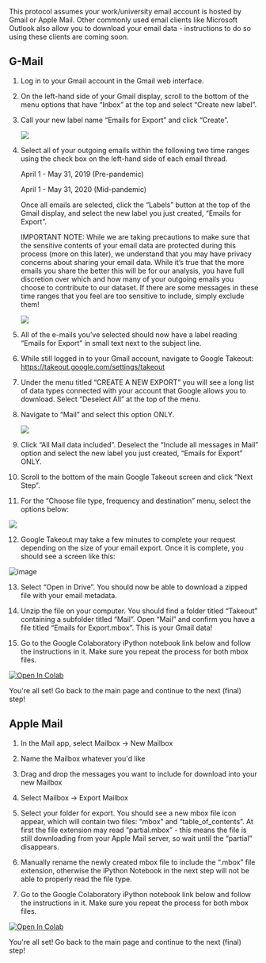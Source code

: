 This protocol assumes your work/university email account is hosted by Gmail or Apple Mail. Other commonly used email clients like Microsoft Outlook also allow you to download your email data - instructions to do so using these clients are coming soon.

## G-Mail

1.  Log in to your Gmail account in the Gmail web interface.

2.  On the left-hand side of your Gmail display, scroll to the bottom of the menu options that have “Inbox” at the top and select “Create new label”.

3.  Call your new label name “Emails for Export” and click “Create”.

    ![](https://user-images.githubusercontent.com/42762378/101547694-a63e1780-39d0-11eb-963a-e9a1c31b55ec.png)

4.  Select all of your outgoing emails within the following two time ranges using the check box on the left-hand side of each email thread.
    
      April 1 - May 31, 2019 (Pre-pandemic)
      
      April 1 - May 31, 2020 (Mid-pandemic)
      
    Once all emails are selected, click the “Labels” button at the top of the Gmail display, and select the new label you just created, “Emails for Export”.

    IMPORTANT NOTE: While we are taking precautions to make sure that the sensitive contents of your email data are protected during this process (more on this later), we understand that you may have privacy concerns about sharing your email data. While it’s true that the more emails you share the better this will be for our analysis, you have full discretion over which and how many of your outgoing emails you choose to contribute to our dataset. If there are some messages in these time ranges that you feel are too sensitive to include, simply exclude them!

    ![](https://user-images.githubusercontent.com/42762378/101547892-02a13700-39d1-11eb-8111-9b7f22adb646.png)

5.  All of the e-mails you’ve selected should now have a label reading “Emails for Export” in small text next to the subject line.

6.  While still logged in to your Gmail account, navigate to Google Takeout: https://takeout.google.com/settings/takeout

7.  Under the menu titled “CREATE A NEW EXPORT” you will see a long list of data types connected with your account that Google allows you to download. Select “Deselect All” at the top of the menu.

8.  Navigate to “Mail” and select this option ONLY.

    ![](https://user-images.githubusercontent.com/42762378/101548046-472cd280-39d1-11eb-82b4-2eb4c456b3f7.png)

9.  Click “All Mail data included”. Deselect the “Include all messages in Mail” option and select the new label you just created, “Emails for Export” ONLY.

10.  Scroll to the bottom of the main Google Takeout screen and click “Next Step”.

11.  For the “Choose file type, frequency and destination” menu, select the options below:

   ![](https://user-images.githubusercontent.com/42762378/101548170-6d527280-39d1-11eb-9a27-6cff6b1d3dc5.png)

12.  Google Takeout may take a few minutes to complete your request depending on the size of your email export. Once it is complete, you should see a screen like this:

   ![image](https://user-images.githubusercontent.com/42762378/101548241-88bd7d80-39d1-11eb-89ca-4147070aa47b.png)

13.  Select “Open in Drive”. You should now be able to download a zipped file with your email metadata.

14.  Unzip the file on your computer. You should find a folder titled “Takeout” containing a subfolder titled “Mail”. Open “Mail” and confirm you have a file titled “Emails for Export.mbox”. This is your Gmail data!

15.  Go to the Google Colaboratory iPython notebook link below and follow the instructions in it. Make sure you repeat the process for both mbox files.

[![Open In Colab](https://colab.research.google.com/assets/colab-badge.svg)](https://colab.research.google.com/github/delaiglesialab/DigitalRhythmsProject/blob/main/Get_Email_Timestamps_Notebook.ipynb)

You're all set! Go back to the main page and continue to the next (final) step!

## Apple Mail

1.  In the Mail app, select Mailbox -> New Mailbox

2.  Name the Mailbox whatever you'd like

3.  Drag and drop the messages you want to include for download into your new Mailbox

4.  Select Mailbox -> Export Mailbox

5.  Select your folder for export. You should see a new mbox file icon appear, which will contain two files: “mbox” and “table_of_contents”. At first the file extension may read “partial.mbox” - this means the file is still downloading from your Apple Mail server, so wait until the “partial” disappears.

6. Manually rename the newly created mbox file to include the “.mbox” file extension, otherwise the iPython Notebook in the next step will not be able to properly read the file type.

7.  Go to the Google Colaboratory iPython notebook link below and follow the instructions in it. Make sure you repeat the process for both mbox files.

[![Open In Colab](https://colab.research.google.com/assets/colab-badge.svg)](https://colab.research.google.com/github/delaiglesialab/DigitalRhythmsProject/blob/main/Get_Email_Timestamps_Notebook.ipynb)

You're all set! Go back to the main page and continue to the next (final) step!
